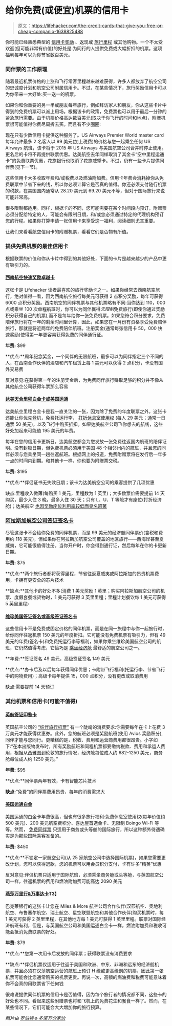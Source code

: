# 给你免费(或便宜)机票的信用卡

> 原文：<https://lifehacker.com/the-credit-cards-that-give-you-free-or-cheap-companio-1638825488>

你可能已经熟悉典型的 [信用卡奖励](https://twocents.lifehacker.com/the-best-credit-cards-for-earning-rewards-1615998836) 、返现或 [旅行里程](http://twocents.lifehacker.com/how-to-pick-and-manage-credit-cards-for-the-best-trav-1612445323) 或其他购物。一个不太受欢迎(但可能非常有价值)的好处是:为同行的人提供免费或大幅折扣的机票。这项福利每年可以为你节省数百美元。



### 同伴票的工作原理

随着最近机票价格的上涨和飞行常客里程越来越难获得，许多人都放弃了航空公司的忠诚度计划和航空公司附属信用卡。不过，在某些情况下，旅行奖励信用卡可以为你带来一大好处:买一送一的机票。

如果你和你重要的另一半或朋友每年旅行，例如拜访家人和朋友，你从这些卡片中得到的免费机票可以派上用场。根据该卡的政策，免费票也可以用于最后一分钟的紧急旅行需要。由于机票价格高达数百美元(取决于你飞行的时间和地点)，附赠机票很可能值得你费尽周折去买。而且有不少圈圈:

现在只有少数信用卡提供这种服务了。US Airways Premier World master card 每年允许最多 2 名客人以 99 美元(加上税费)的价格与您一起乘坐任何 US Airways 航班，该卡将于 2015 年 US Airways 与美国航空公司合并时停止使用。更名后的卡将不再提供联票优惠。达美航空去年同样取消了其金卡“空中里程运通卡”的免费联票优惠，花旗银行也取消了花旗威望卡。不过，仍有一些卡片提供同伴票(见下一节)。

这些信用卡大多收取年费和/或税费以及燃油附加费。信用卡年费会消耗掉你从免费联票中节省下来的钱，所以你必须计算它是否真的值得。你还必须支付随行机票的税款，在美国国内通常从 28.20 美元到 69.20 美元不等，但对于国际旅行来说可能非常高。

很多限制都适用。同样，根据卡的不同，您可能需要在某个时间段内预订，附赠票必须分配给特定的人，可能会有限制日期，和/或您必须通过特定的代理机构预订您的行程。如果你打算申请一张信用卡来享受这一福利，阅读细则尤其重要。

让我们来看看航空信用卡的附赠机票，看看它们是否物有所值。

### 提供免费机票的最佳信用卡

根据联票的价值和你从卡片中得到的其他好处，下面的卡片是越来越少的产品中更有吸引力的。

#### [西南航空快速奖励卓越卡](https://creditcards.chase.com/a1/southwest/banner2)

这张卡是 Lifehacker 读者最喜欢的旅行奖励卡之一。如果你经常去西南航空旅行，绝对值得一看，因为西南航空旅行每美元可获得 2 点积分奖励，每年可获得 6000 点积分奖励。西南航空的同伴机票与其他机票略有不同:当你达到 110，000 点或乘坐 100 次单程航班时，你可以为同伴赢得*无限制*免费旅行(即使你通过奖励积分获得自己的机票),而不是每年给你一张免费机票。如果您符合积分要求，免费陪伴旅行将在一年的剩余时间里计算，因此，如果您在一月份有资格享受免费陪伴旅行，那就是将近两年的免费陪伴航班。注册奖金(通常每张信用卡 50，000 快速奖励)使得第一年更容易获得免费的同伴通行证。

**年费:** $99

**优点:**周年纪念奖金，一个同伴的无限航班，最多可以为同伴指定三个不同的人，在西南合作伙伴的酒店和汽车租赁上每 1 美元可以获得 2 点积分，卡没有国外交易费

反对意见:在获得第一年的注册奖金后，为免费同伴旅行赚取足够的积分并不像从其他航空公司获得年票那么容易

#### [达美天合里程白金卡或美国运通](https://www262.americanexpress.com/apply-card/dal/platinum-delta-skymiles-credit-card/034/1000/dal-Page2)

达美航空里程白金卡是我一直关注的一张，因为除了免费的年度联票之外，这张卡还能让你优先登机，免费托运行李， [打折休息室使用权](https://lifehacker.com/not-just-for-vips-everything-you-need-to-know-about-ai-1441086305) (每人 29 美元；通常一日通票 50 美元)，以及飞行中购买折扣。如果达美航空公司飞你想去的航线，这些好处加起来可能值 195 美元的年费。

每年在您的信用卡更新日，达美航空都会为您发放一张免费往返国内航班的陪伴证明。没有封锁日期，但免费机票必须用于美国 48 个相邻州内的航班，并且您的同伴必须与您乘坐同一趟往返航班。根据网上的报道，免费附赠票将在发行后一年多一点的时间内到期。和其他卡一样，你也要为附赠票交税。

**年费:** $195

**优点:**伴侣证书无失效日期；该卡为达美航空公司的乘客提供了几项优惠

缺点:里程收入微薄(每购买 1 美元，里程数为 1 英里)；大多数票价需要提前 14 天购买，最少入住 3 晚，最多入住 30 天；只有 L、U、T 等舱才有座位(打折经济舱)；达美航空 [也因奖励座位利用率较低而臭名昭著](https://lifehacker.com/this-years-best-and-worst-airlines-for-scoring-frequent-506711353)

### [阿拉斯加航空公司签证签名卡](http://www.alaskaair.com/content/credit-card/visa-signature.aspx)

尽管这张卡不会给你免费的同伴机票，而是 99 美元的经济舱同伴票价(含税和费用约 118 美元)，但如果你在阿拉斯加航空公司覆盖的地区旅行——西海岸甚至夏威夷，它可能很值得注册。当你开户时，你会得到通行证，然后每年在你的卡更新日期。

**年费:** $75

**优点:**两个旅行者都将获得里程，节省往返夏威夷或阿拉斯加的昂贵机票费用，卡拥有更安全的芯片技术

**缺点:**其他卡的好处不多(消费 1 美元奖励 1 英里；购买阿拉斯加航空公司的机票、度假套餐或货物时，1 美元可获得 3 英里里程；里程计划餐饮每 1 美元可获得 5 英里里程)

#### [维珍美国签证签名或高级签证签名卡](https://www.virginamerica.com/elevate-frequent-flyer/credit-card)

这些信用卡不是免费或固定价格的同伴机票，而是在同一旅程中与你一起旅行时，给你同伴往返机票 150 美元的年度折扣。它可能没有免费机票有吸引力，但有 49 美元的年费(签名卡)和免费托运行李等福利，如果你乘坐维珍美国航空公司的航班，它仍然值得考虑，它恰巧是 [乘坐经济舱](https://lifehacker.com/the-most-comfortable-airlines-for-flying-in-coach-1638165604) 最舒适的航空公司之一。

**年费:**签证签名 49 美元，高级签证签名 149 美元

**优点:**办卡后及以后每年获得同伴优惠；卡附带飞行福利(托运行李、节省飞行中的购物费用)；高级卡每年提供 15，000 点积分，没有更改或取消费用

缺点:需要提前 14 天预订

### 其他机票和信用卡(可能不值得)

#### [英航签证印鉴卡](https://creditcards.chase.com/credit-cards/british-airways-credit-card.aspx)

英国航空公司的 [“结伴旅行机票”](http://www.britishairways.com/travel/travel-together/public/en_us) 有一个陡峭的消费要求:你需要每年在卡上花费 3 万美元才能获得优惠券。此外，您的航班必须是奖励航班(使用 Avios 奖励积分),同伴才能与您同行。更糟糕的是，税收、费用和运营商费用都很昂贵。小字如下:“在本出版物发布时，所有奖励航班和同程机票都要缴纳税款、费用和承运人费用，根据从西雅图到伦敦的旅行情况，经济舱每位成人约 682-1250 美元，商务舱每位成人约 1250 美元。”

**年费:** $95

**优点:**同伴票两年有效，卡有智能芯片技术

**缺点:**“免费”的同伴票费用昂贵，每年的消费需求大

#### [美国运通白金](https://www304.americanexpress.com/credit-card/platinum?intlink=US:Amex:NewSiteSearch:RecomLink2)

美国运通的白金卡年费很高，但也有很多旅行福利:免费休息室使用权(每年价值约 500 美元)、200 美元航空费积分、喜达屋首选金卡、无限制 Boingo Wi-Fi 等等。然而， [免费同伴票](http://iap.americanexpress.com/) 只适用于商务或头等舱的国际旅行，所以这种额外待遇确实是为那些国际乘客准备的。

**年费:** $450

**优点:**不锁定一家航空公司(从 25 家航空公司中选择国际机票)，如果您需要更改计划，您可以获得退款，您的机票可以用会员积分支付，卡有许多“精英”优惠

反对意见:伴侣机票只适用于国际航班，必须乘坐商务舱或头等舱，与英国航空公司一样，往返机票的费用和燃油附加费可能高达 2090 美元

#### [燕莎万里行&万事达卡](http://www.miles-and-more.com/online/portal/mam/us/earn/credit_card/offer?nodeid=2073359900)T3】

巴克莱银行的这张卡让您在 Miles & More 航空公司合作伙伴(汉莎航空、奥地利航空、布鲁塞尔航空、瑞士航空、星空联盟航空和其他合作伙伴)购买机票时，每 1 美元可获得 2 英里里程，在其他地方每 1 美元可获得 1 英里里程。联票对国际经济航班有利，但是，与英国航空公司和美国运通白金卡一样，燃油附加费和税收可能会抵消免费联票的好处。

**年费:** $79

**优点:**您第一次用卡后发放的同伴票；获得联票没有消费要求

**缺点:**伴侣机票仅适用于往返于美国和欧洲、中东、非洲和远东的经济舱机票，并且必须在汉莎航空运营的航班上预订 H 级或更高级别的机票，因此第一张机票可能会比您通常购买的机票更贵。再说一次，高额的燃油费和税费可能意味着你不会真的用联票省下任何钱

很难说提供同伴机票的信用卡是否值得，因为每个旅行者的情况都不同，这些卡的好处也不同。看起来这些附赠票也将和飞机上的免费花生和餐食一样了。然而，在某些情况下，它们可能会大大增加你的旅行预算。

*照片由* [*罗伯特·s·多诺万*](http://www.flickr.com/photos/booleansplit/7394222546/)*[*分家伙*](http://thepointsguy.com/2014/01/maximize-monday-southwest-companion-pass-faq-and-strategies/)*